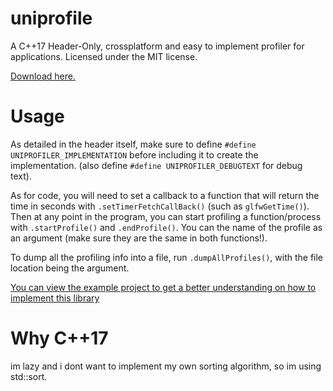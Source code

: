 

# uniprofile

A C++17 Header-Only, crossplatform and easy to implement profiler for applications.
Licensed under the MIT license.

[Download here.](https://github.com/pipe/uniprofile/blob/master/include/uniprofile.h)




# Usage
As detailed in the header itself, make sure to define `#define UNIPROFILER_IMPLEMENTATION` before including it to create the implementation. (also define `#define UNIPROFILER_DEBUGTEXT` for debug text).

As for code, you will need to set a callback to a function that will return the time in seconds with `.setTimerFetchCallBack()` (such as `glfwGetTime()`). Then at any point in the program, you can start profiling a function/process with `.startProfile()` and `.endProfile()`. You can the name of the profile as an argument (make sure they are the same in both functions!).

To dump all the profiling info into a file, run `.dumpAllProfiles()`, with the file location being the argument.

[You can view the example project to get a better understanding on how to implement this library](https://github.com/ppekko/uniprofile/blob/master/example/)

# Why C++17
im lazy and i dont want to implement my own sorting algorithm, so im using std::sort.


